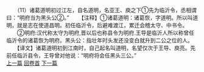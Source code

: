 　　（11）诸葛道明初过江左，自名道明，名亚王、庾之下①先为临沂令，丞相谓曰：“明府当为黑头公②。”
　　【注释】①诸葛道明：诸葛恢，字道明。所以叫道明，就是志在使道昌明。初任临沂令，后避难渡江，累迁会稽太守、中书令。
　　②明府:汉代称太守为明府,晋以后也称县令为明府.王导是临沂人所以称曾任临沂令的诸葛恢为明府。黑头公：指壮年时头发还没变白就升到二公之位的人。
　　【译文】诸葛道明初到江南时，自己起名叫道明，名望仅次于王导、庾亮。先前任临沂县令，王导曾对他说：“明府将会任黑头三公。”
<br>[上一篇](07_10) [回卷首](07_00) [下一篇](07_12)
